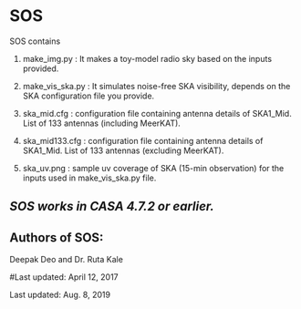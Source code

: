 # SOS

SOS contains

1. make_img.py : It makes a toy-model radio sky based on the inputs provided.
	
2. make_vis_ska.py : It simulates noise-free SKA visibility, depends on the SKA configuration file you provide.

3. ska_mid.cfg : configuration file containing antenna details of SKA1_Mid. List of 133 antennas (including MeerKAT).

4. ska_mid133.cfg : configuration file containing antenna details of SKA1_Mid. List of 133 antennas (excluding MeerKAT).

5. ska_uv.png : sample uv coverage of SKA (15-min observation) for the inputs used in make_vis_ska.py file.

*SOS works in CASA 4.7.2 or earlier.*
--------------------------------------

Authors of SOS:
----------------

Deepak Deo and Dr. Ruta Kale

#Last updated: April 12, 2017

Last updated: Aug. 8, 2019
